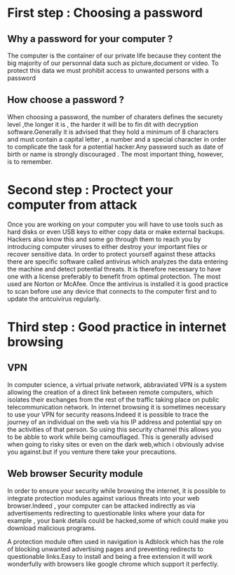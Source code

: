 # First step : Choosing a password

## Why a password for your computer ?

The computer is the container of our private life because they content the big majority of our personnal data such as picture,document or video.
To protect this data we must prohibit access to unwanted persons with a password

## How choose a password ?

When choosing a password, the number of charaters defines the securety level ,the longer it is , the harder it will be to fin dit with decryption software.Generally it is advised that they hold a minimum of 8 characters and must contain a capital letter , a number and a special character in order to complicate the task for a potential hacker.Any password such as date of birth or name is strongly discouraged . The most important thing, however, is to remember.

# Second step : Proctect your computer from attack

Once you are working on your computer you will have to use tools such as hard disks or even USB keys to either copy data or make external backups. Hackers also know this and some go through them to reach you by introducing computer viruses to either destroy your important files or recover sensitive data.
In order to protect yourself against these attacks there are specific software called antivirus which analyzes the data entering the machine and detect potential threats. It is therefore necessary to have one with a license preferably to benefit from optimal protection. The most used are Norton or McAfee.
Once the antivirus is installed it is good practice to scan before use any device that connects to the computer first and to update the antcuivirus regularly.

# Third step : Good practice in internet browsing

## VPN

In computer science, a virtual private network, abbraviated VPN is a system allowing the creation of a direct link between remote computers, which isolates their exchanges from the rest of the traffic taking place on public telecommunication network.
In internet browsing it is sometimes necessary to use your VPN for security reasons.Indeed it is possible to trace the journey of an individual on the web via his IP address and potential spy on the activities of that person. So using this security channel this allows you to be abble to work while being camouflaged. This is generally advised when going to risky sites or even on the dark web,which i obviously advise you against.but if you venture there take your precautions.

## Web browser Security module

In order to ensure your security while browsing the internet, it is possible to integrate protection modules against various threats into your web browser.Indeed , your computer can be attacked indirectly as via advertisements redirecting to questionable links where your data for example , your bank details could be hacked,some of which could make you download malicious programs.

A protection module often used in navigation is Adblock which has the role of blocking unwanted advertising pages and preventing redirects to questionable links.Easy to install and being a free extension it will work wonderfully with browsers like google chrome which support it perfectly.
